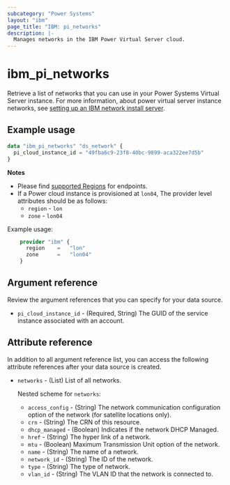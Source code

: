 ```yaml
---
subcategory: "Power Systems"
layout: "ibm"
page_title: "IBM: pi_networks"
description: |-
  Manages networks in the IBM Power Virtual Server cloud.
---
```


# ibm_pi_networks
Retrieve a list of networks that you can use in your Power Systems Virtual Server instance. For more information, about power virtual server instance networks, see [setting up an IBM network install server](https://cloud.ibm.com/docs/power-iaas?topic=power-iaas-configuring-subnet).

## Example usage
```terraform
data "ibm_pi_networks" "ds_network" {
  pi_cloud_instance_id = "49fba6c9-23f8-40bc-9899-aca322ee7d5b"
}
```

**Notes**
- Please find [supported Regions](https://cloud.ibm.com/apidocs/power-cloud#endpoint) for endpoints.
- If a Power cloud instance is provisioned at `lon04`, The provider level attributes should be as follows:
  - `region` - `lon`
  - `zone` - `lon04`
  
Example usage:
```terraform
    provider "ibm" {
      region    =   "lon"
      zone      =   "lon04"
    }
  ```
  
## Argument reference
Review the argument references that you can specify for your data source. 

- `pi_cloud_instance_id` - (Required, String) The GUID of the service instance associated with an account.

## Attribute reference
In addition to all argument reference list, you can access the following attribute references after your data source is created. 

- `networks` - (List) List of all networks. 

  Nested scheme for `networks`:
  - `access_config` - (String) The network communication configuration option of the network (for satellite locations only).
  - `crn` - (String) The CRN of this resource.
  - `dhcp_managed` - (Boolean) Indicates if the network DHCP Managed.
  - `href` - (String) The hyper link of a network. 
  - `mtu` - (Boolean) Maximum Transmission Unit option of the network.
  - `name` - (String) The name of a network.
  - `network_id` - (String) The ID of the network.
  - `type` - (String) The type of network.
  - `vlan_id` - (String) The VLAN ID that the network is connected to.

